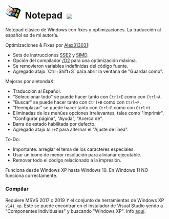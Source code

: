 # <img src="https://github.com/Alex313031/Notepad-NT/blob/main/winnt_flag.svg" width="48">&nbsp; Notepad &nbsp;<img src="https://github.com/Alex313031/Notepad-NT/blob/main/notepad/notepad.ico" width="42">

Notepad clásico de Windows con fixes y optimizaciones. La traducción al español es de mi autoría.


Optimizaciones & Fixes por [Alex313031](https://github.com/Alex313031/Notepad-NT):

 - Sets de instrucciones [SSE2](https://en.wikipedia.org/wiki/SSE2) y [SIMD](https://en.wikipedia.org/wiki/Single_instruction,_multiple_data).
 - Opción del compilador [/O2](https://learn.microsoft.com/es-es/cpp/build/reference/o1-o2-minimize-size-maximize-speed) para una optimización máxima.
 - Se removieron variables indefinidas del código fuente.
 - Agregado atajo ´Ctrl+Shift+S´ para abrir la ventana de "Guardar como".


Mejoras por aletondaX:

 - Traducción al Español.
 - "Seleccionar todo" se puede hacer tanto con `Ctrl+E` como con `Ctrl+A`.
 - "Buscar" se puede hacer tanto con `Ctrl+B` como con `Ctrl+F`.
 - "Reemplazar" se puede hacer tanto con `Ctrl+R` como con `Ctrl+H`.
 - Eliminadas de los menúes opciones irrelevantes, tales como "Imprimir", "Configurar página", "Ayuda", "Acerca de".
 - Barra de estado habilitada por defecto.
 - Agregado atajo `Alt+Z` para alternar el "Ajuste de línea".


To-Do:

 - Importante: arreglar el tema de los caracteres especiales.
 - Usar un ícono de menor resolución para alivianar ejecutable.
 - Remover todo el código relacionado a la impresión.

Funciona desde Windows XP hasta Windows 10. En Windows 11 NO funciona correctamente.


### Compilar

Requiere MSVS 2017 o 2019 *Y* el conjunto de herramientas de Windows XP `v141_xp`.
Este se puede encontrar en el instalador de Visual Studio yendo a "Componentes Individuales" y buscando "Windows XP". Info [aquí](https://learn.microsoft.com/es-es/cpp/build/configuring-programs-for-windows-xp#install-the-windows-xp-platform-toolset).
